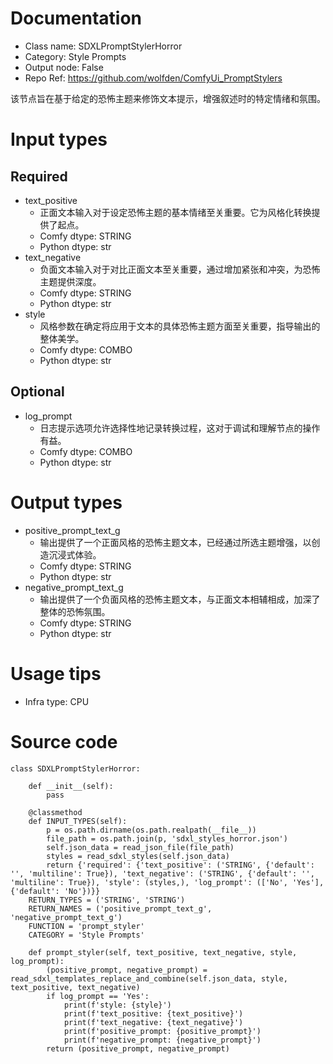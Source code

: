 # Documentation
- Class name: SDXLPromptStylerHorror
- Category: Style Prompts
- Output node: False
- Repo Ref: https://github.com/wolfden/ComfyUi_PromptStylers

该节点旨在基于给定的恐怖主题来修饰文本提示，增强叙述时的特定情绪和氛围。

# Input types
## Required
- text_positive
    - 正面文本输入对于设定恐怖主题的基本情绪至关重要。它为风格化转换提供了起点。
    - Comfy dtype: STRING
    - Python dtype: str
- text_negative
    - 负面文本输入对于对比正面文本至关重要，通过增加紧张和冲突，为恐怖主题提供深度。
    - Comfy dtype: STRING
    - Python dtype: str
- style
    - 风格参数在确定将应用于文本的具体恐怖主题方面至关重要，指导输出的整体美学。
    - Comfy dtype: COMBO
    - Python dtype: str
## Optional
- log_prompt
    - 日志提示选项允许选择性地记录转换过程，这对于调试和理解节点的操作有益。
    - Comfy dtype: COMBO
    - Python dtype: str

# Output types
- positive_prompt_text_g
    - 输出提供了一个正面风格的恐怖主题文本，已经通过所选主题增强，以创造沉浸式体验。
    - Comfy dtype: STRING
    - Python dtype: str
- negative_prompt_text_g
    - 输出提供了一个负面风格的恐怖主题文本，与正面文本相辅相成，加深了整体的恐怖氛围。
    - Comfy dtype: STRING
    - Python dtype: str

# Usage tips
- Infra type: CPU

# Source code
```
class SDXLPromptStylerHorror:

    def __init__(self):
        pass

    @classmethod
    def INPUT_TYPES(self):
        p = os.path.dirname(os.path.realpath(__file__))
        file_path = os.path.join(p, 'sdxl_styles_horror.json')
        self.json_data = read_json_file(file_path)
        styles = read_sdxl_styles(self.json_data)
        return {'required': {'text_positive': ('STRING', {'default': '', 'multiline': True}), 'text_negative': ('STRING', {'default': '', 'multiline': True}), 'style': (styles,), 'log_prompt': (['No', 'Yes'], {'default': 'No'})}}
    RETURN_TYPES = ('STRING', 'STRING')
    RETURN_NAMES = ('positive_prompt_text_g', 'negative_prompt_text_g')
    FUNCTION = 'prompt_styler'
    CATEGORY = 'Style Prompts'

    def prompt_styler(self, text_positive, text_negative, style, log_prompt):
        (positive_prompt, negative_prompt) = read_sdxl_templates_replace_and_combine(self.json_data, style, text_positive, text_negative)
        if log_prompt == 'Yes':
            print(f'style: {style}')
            print(f'text_positive: {text_positive}')
            print(f'text_negative: {text_negative}')
            print(f'positive_prompt: {positive_prompt}')
            print(f'negative_prompt: {negative_prompt}')
        return (positive_prompt, negative_prompt)
```